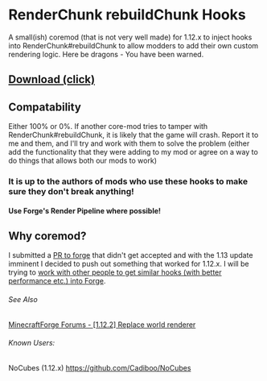 # RenderChunk rebuildChunk Hooks
A small(ish) coremod (that is not very well made) for 1.12.x to inject hooks into RenderChunk#rebuildChunk to allow modders to add their own custom rendering logic. Here be dragons - You have been warned.

## [Download (click)](https://github.com/Cadiboo/RenderChunk-rebuildChunk-Hooks/tree/master/build/libs)

## Compatability
Either 100% or 0%. If another core-mod tries to tamper with RenderChunk#rebuildChunk, it is likely that the game will crash. Report it to me and them, and I'll try and work with them to solve the problem (either add the functionality that they were adding to my mod or agree on a way to do things that allows both our mods to work)
### It is up to the authors of mods who use these hooks to make sure they don't break anything!
#### Use Forge's Render Pipeline where possible!

## Why coremod?
I submitted a [PR to forge](https://github.com/MinecraftForge/MinecraftForge/pull/5166) that didn't get accepted and with the 1.13 update imminent I decided to push out something that worked for 1.12.x. I will be trying to [work with other people to get similar hooks (with better performance etc.) into Forge](https://github.com/MinecraftForge/MinecraftForge/pull/5166#issuecomment-427589440).

###### See Also
[MinecraftForge Forums - [1.12.2] Replace world renderer](http://www.minecraftforge.net/forum/topic/66516-1122-replace-world-renderer/)

###### Known Users:
NoCubes (1.12.x) https://github.com/Cadiboo/NoCubes
